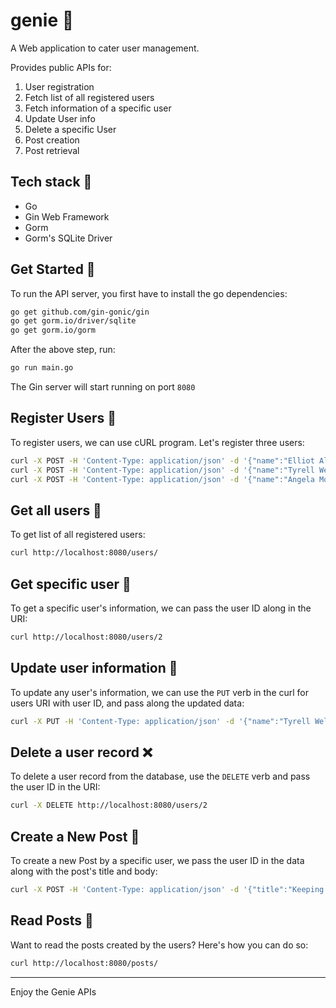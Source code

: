 # genie 🧞

A Web application to cater user management.

Provides public APIs for:
1. User registration
2. Fetch list of all registered users
3. Fetch information of a specific user
4. Update User info
5. Delete a specific User
6. Post creation
7. Post retrieval

## Tech stack 🤖

* Go
* Gin Web Framework
* Gorm
* Gorm's SQLite Driver

## Get Started 🚀

To run the API server, you first have to install the go dependencies:
```bash
go get github.com/gin-gonic/gin
go get gorm.io/driver/sqlite
go get gorm.io/gorm
```

After the above step, run:
```bash
go run main.go
```
The Gin server will start running on port `8080`

## Register Users 📓

To register users, we can use cURL program. Let's register three users:
```bash
curl -X POST -H 'Content-Type: application/json' -d '{"name":"Elliot Alderson", "email":"elliot@fcociety.com"}' http://localhost:8080/users/
curl -X POST -H 'Content-Type: application/json' -d '{"name":"Tyrell Wellick", "email":"tyre@fsociety.com"}' http://localhost:8080/users/
curl -X POST -H 'Content-Type: application/json' -d '{"name":"Angela Moss", "email":"angela@fsociety.com"}' http://localhost:8080/users/
```

## Get all users 👥

To get list of all registered users:
```bash
curl http://localhost:8080/users/
```

## Get specific user 👤

To get a specific user's information, we can pass the user ID along in the URI:
```bash
curl http://localhost:8080/users/2
```

## Update user information 📓

To update any user's information, we can use the `PUT` verb in the curl for users URI with user ID, and pass along the updated data:
```bash
curl -X PUT -H 'Content-Type: application/json' -d '{"name":"Tyrell Wellick", "email":"tyrell@god.com"}' http://localhost:8080/users/2
```

## Delete a user record ❌

To delete a user record from the database, use the `DELETE` verb and pass the user ID in the URI:
```bash
curl -X DELETE http://localhost:8080/users/2
```

## Create a New Post 📮

To create a new Post by a specific user, we pass the user ID in the data along with the post's title and body:
```bash
curl -X POST -H 'Content-Type: application/json' -d '{"title":"Keeping up with Angela","body":"This is a new newsletter that Im starting to post updates about my life. PS: Angela", "user_id":3}' http://localhost:8080/posts/
```

## Read Posts 📮

Want to read the posts created by the users? Here's how you can do so:
```bash
curl http://localhost:8080/posts/
```

---
Enjoy the Genie APIs
